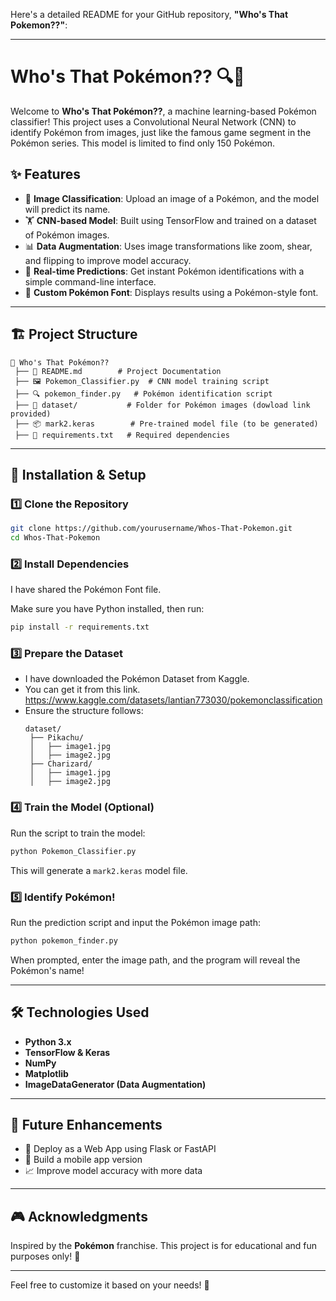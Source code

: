 Here's a detailed README for your GitHub repository, **"Who's That Pokemon??"**:

---

# Who's That Pokémon?? 🔍🐉

Welcome to **Who's That Pokémon??**, a machine learning-based Pokémon classifier! This project uses a Convolutional Neural Network (CNN) to identify Pokémon from images, just like the famous game segment in the Pokémon series. This model is limited to find only 150 Pokémon.

## ✨ Features

- 📸 **Image Classification**: Upload an image of a Pokémon, and the model will predict its name.
- 🏋️ **CNN-based Model**: Built using TensorFlow and trained on a dataset of Pokémon images.
- 📊 **Data Augmentation**: Uses image transformations like zoom, shear, and flipping to improve model accuracy.
- 🔄 **Real-time Predictions**: Get instant Pokémon identifications with a simple command-line interface.
- 🎨 **Custom Pokémon Font**: Displays results using a Pokémon-style font.

---

## 🏗 Project Structure

```
📂 Who's That Pokémon??
 ├── 📝 README.md        # Project Documentation
 ├── 🖼 Pokemon_Classifier.py  # CNN model training script
 ├── 🔍 pokemon_finder.py   # Pokémon identification script
 ├── 📂 dataset/           # Folder for Pokémon images (dowload link provided)
 ├── 📦 mark2.keras        # Pre-trained model file (to be generated)
 ├── 📜 requirements.txt   # Required dependencies
```

---

## 🚀 Installation & Setup

### 1️⃣ Clone the Repository
```sh
git clone https://github.com/yourusername/Whos-That-Pokemon.git
cd Whos-That-Pokemon
```

### 2️⃣ Install Dependencies
I have shared the Pokémon Font file.

Make sure you have Python installed, then run:
```sh
pip install -r requirements.txt
```

### 3️⃣ Prepare the Dataset
- I have downloaded the Pokémon Dataset from Kaggle.
- You can get it from this link. https://www.kaggle.com/datasets/lantian773030/pokemonclassification
- Ensure the structure follows:
  ```
  dataset/
   ├── Pikachu/
   │   ├── image1.jpg
   │   ├── image2.jpg
   ├── Charizard/
   │   ├── image1.jpg
   │   ├── image2.jpg
  ```

### 4️⃣ Train the Model (Optional)
Run the script to train the model:
```sh
python Pokemon_Classifier.py
```
This will generate a `mark2.keras` model file.

### 5️⃣ Identify Pokémon!
Run the prediction script and input the Pokémon image path:
```sh
python pokemon_finder.py
```
When prompted, enter the image path, and the program will reveal the Pokémon's name!

---

## 🛠 Technologies Used
- **Python 3.x**
- **TensorFlow & Keras**
- **NumPy**
- **Matplotlib**
- **ImageDataGenerator (Data Augmentation)**

---

## 🎯 Future Enhancements
- 🌟 Deploy as a Web App using Flask or FastAPI
- 📱 Build a mobile app version
- 📈 Improve model accuracy with more data

---

## 🎮 Acknowledgments
Inspired by the **Pokémon** franchise. This project is for educational and fun purposes only! 🎉

---

Feel free to customize it based on your needs! 🚀
